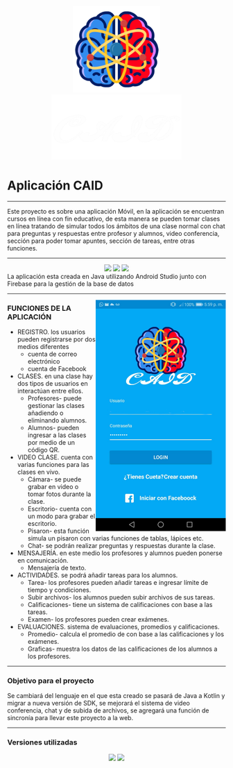 <h3 align="center">
  <img src="https://github.com/JACKZON-DEVELOPER/Aplication-CAID/blob/master/app/src/main/res/drawable-xxxhdpi/logo.png" alt="CAID Logo" width="200">
  <br/>
  <img src="https://github.com/JACKZON-DEVELOPER/Aplication-CAID/blob/master/app/src/main/res/drawable-xxxhdpi/title_caid.png" alt="CAID Logo" width="300">  
</h3>

# Aplicación CAID

<hr/>

Este proyecto es sobre una aplicación Móvil, en la aplicación se encuentran cursos en línea con fin educativo, de esta manera se pueden tomar clases en línea tratando de simular todos los ámbitos de una clase normal con chat para preguntas y respuestas entre profesor y alumnos, video conferencia, sección para poder tomar apuntes, sección de tareas, entre otras funciones.
<hr/>
<div align="center">
  <img src="https://img.shields.io/badge/-Java-orange?style=flat&logo=java&logoColor=white"> 
  <img src="https://img.shields.io/badge/-Android-green?style=flat&logo=Android&logoColor=white">
  <img src="https://img.shields.io/badge/-Firebase-yellow?style=flat&logo=Firebase&logoColor=white">
</div>
La aplicación esta creada en Java utilizando Android Studio junto con Firebase para la gestión de la base de datos 
<hr/>

  <div>
     <img  align='right' src="https://github.com/JACKZON-DEVELOPER/Aplication-CAID/blob/master/CAID_login.jpg" alt="Pantalla Login" width="300">     
  </div>

### FUNCIONES DE LA APLICACIÓN

* REGISTRO. los usuarios pueden registrarse por dos medios diferentes 
  - cuenta de correo electrónico
  - cuenta de Facebook
* CLASES. en una clase hay dos tipos de usuarios en interactúan entre ellos. 
  - Profesores- puede gestionar las clases añadiendo o eliminando alumnos.
  - Alumnos- pueden ingresar a las clases por medio de un código QR.
* VIDEO CLASE. cuenta con varias funciones para las clases en vivo.
  - Cámara- se puede grabar en video o tomar fotos durante la clase.
  - Escritorio- cuenta con un modo para grabar el escritorio.
  - Pisaron- esta función simula un pisaron con varias funciones de tablas, lápices etc.
  - Chat- se podrán realizar preguntas y respuestas durante la clase. 
* MENSAJERÍA. en este medio los profesores y alumnos pueden ponerse en comunicación. 
  - Mensajería de texto.
* ACTIVIDADES. se podrá añadir tareas para los alumnos. 
  - Tarea- los profesores pueden añadir tareas e ingresar límite de tiempo y condiciones.
  - Subir archivos- los alumnos pueden subir archivos de sus tareas.
  - Calificaciones- tiene un sistema de calificaciones con base a las tareas.
  - Examen- los profesores pueden crear exámenes.
* EVALUACIONES. sistema de evaluaciones, promedios y calificaciones.
  - Promedio- calcula el promedio de con base a las calificaciones y los exámenes.
  - Graficas- muestra los datos de las calificaciones de los alumnos a los profesores.

<hr/>

### Objetivo para el proyecto

Se cambiará del lenguaje en el que esta creado se pasará de Java a Kotlin y migrar a nueva versión de SDK, se mejorará el sistema de video conferencia, chat y de subida de archivos, se agregará una función de sincronía para llevar este proyecto a la web.

<hr/>

### Versiones utilizadas 

<div align="center">
  <img src="https://img.shields.io/badge/Java-jdk%201.8-blue?style=flat&logo=Java">    
  <img src="https://img.shields.io/badge/Android-%20api%2028-blue?style=flat&logo=Android"> 
</div>

